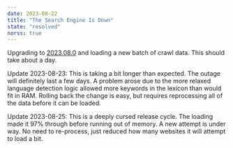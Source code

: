 ```yaml
---
date: 2023-08-22
title: "The Search Engine Is Down"
state: "resolved"
norss: true
---
```

Upgrading to <a href="/release-notes/v2023-08-0" rel="nofollow">2023.08.0</a> and loading a new batch of crawl data. This should take about a day.

Update 2023-08-23: This is taking a bit longer than expected. The outage will definitely last a few days.  A problem arose due to the more relaxed language detection logic allowed more keywords in the lexicon than would fit in RAM.  Rolling back the change is easy, but requires reprocessing all of the data before it can be loaded.

Update 2023-08-25: This is a deeply cursed release cycle.  The loading made it 97% through before running out of memory.  A new attempt is under way.  No need to re-process, just reduced how many websites it will attempt to load a bit.

